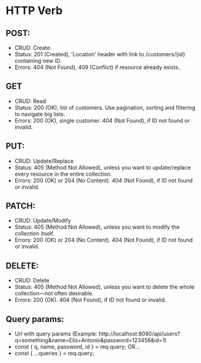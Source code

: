# HTTP Verb

## POST:

- CRUD: Create.
- Status: 201 (Created), 'Location' header with link to /customers/{id} containing new ID.
- Errors: 404 (Not Found), 409 (Conflict) if resource already exists..

## GET

- CRUD: Read
- Status: 200 (OK), list of customers. Use pagination, sorting and filtering to navigate big lists.
- Errors: 200 (OK), single customer. 404 (Not Found), if ID not found or invalid.

## PUT:

- CRUD: Update/Replace
- Status: 405 (Method Not Allowed), unless you want to update/replace every resource in the entire collection.
- Errors: 200 (OK) or 204 (No Content). 404 (Not Found), if ID not found or invalid.

## PATCH:

- CRUD: Update/Modify
- Status: 405 (Method Not Allowed), unless you want to modify the collection itself.
- Errors: 200 (OK) or 204 (No Content). 404 (Not Found), if ID not found or invalid.

## DELETE:

- CRUD: Delete
- Status: 405 (Method Not Allowed), unless you want to delete the whole collection—not often desirable.
- Errors: 200 (OK). 404 (Not Found), if ID not found or invalid.


## Query params:
- Url with query params (Example: http://localhost:8080/api/users?q=something&name=Elis+Antonio&password=123456&id=1)
- const { q, name, password, id } = req.query;
OR...
- const { ...queries } = req.query;